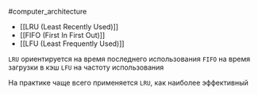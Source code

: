 #computer_architecture 

- [[LRU (Least Recently Used)]]
- [[FIFO (First In First Out)]]
- [[LFU (Least Frequently Used)]]

`LRU` ориентируется на время последнего использования
`FIFO` на время загрузки в кэш
`LFU` на частоту использования

На практике чаще всего применяется `LRU`, как наиболее эффективный